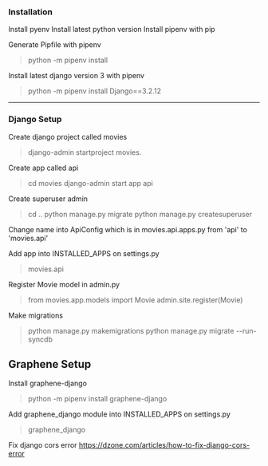 ### Installation
Install pyenv
Install latest python version
Install pipenv with pip

Generate Pipfile with pipenv
> python -m pipenv install

Install latest django version 3 with pipenv
> python -m pipenv install Django==3.2.12

---

### Django Setup

Create django project called movies
> django-admin startproject movies.

Create app called api
> cd movies
> django-admin start app api

Create superuser admin
> cd ..
> python manage.py migrate
> python manage.py createsuperuser

Change name into ApiConfig which is in movies.api.apps.py from 'api' to 'movies.api'

Add app into INSTALLED_APPS on settings.py
> movies.api

Register Movie model in admin.py
> from movies.app.models import Movie
> admin.site.register(Movie)

Make migrations
> python manage.py makemigrations
> python manage.py migrate --run-syncdb

## Graphene Setup

Install graphene-django
> python -m pipenv install graphene-django

Add graphene_django module into INSTALLED_APPS on settings.py
> graphene_django

Fix django cors error
https://dzone.com/articles/how-to-fix-django-cors-error